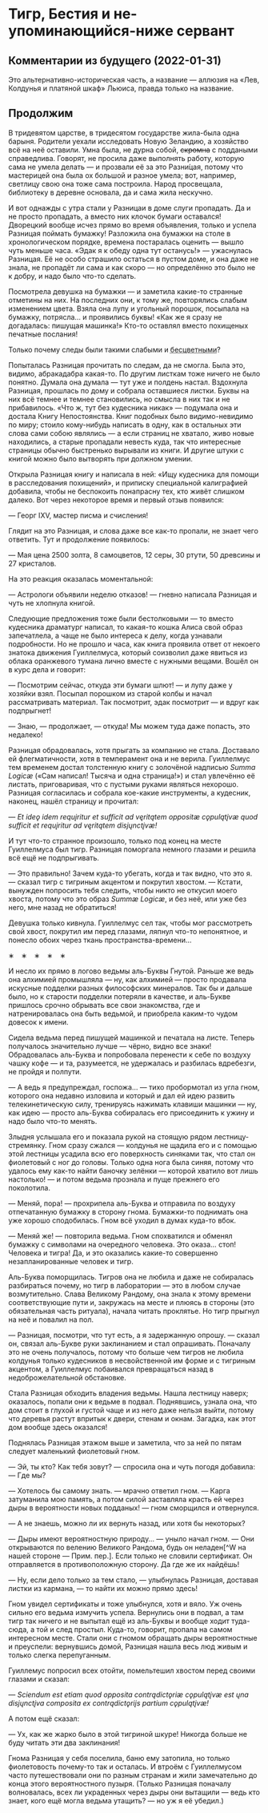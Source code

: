 ﻿# Тигр, Бестия и не-упоминающийся-ниже сервант

## Комментарии из будущего (2022-01-31)

Это альтернативно-историческая часть, а название — аллюзия на «Лев, Колдунья и платяной шкаф» Льюиса, правда только на название.

## Продолжим

В тридевятом царстве, в тридесятом государстве жила-была одна барыня. Родители уехали исследовать Новую Зеландию, а хозяйство всё на неё оставили. Умна была, не дурна собой, ~~скромна~~ с поддаными справедлива. Говорят, не просила даже выполнять работу, которую сама не умела делать — и прозвали её за это Разни́цая, потому что мастерицей она была ох большой и разное умела; вот, например, светлицу свою она тоже сама построила. Народ просвещала, библиотеку в деревне основала, да и сама жила нескучно.

И вот однажды с утра стали у Разницаи в доме слуги пропадать. Да и не просто пропадать, а вместо них клочок бумаги оставался! Дворецкий вообще исчез прямо во время объявления, только и успела Разницая поймать бумажку! Разложила она бумажки на столе в хронологическом порядке, времена постаралась оценить — вышло чуть меньше часа. «Эдак я к обеду одна тут останусь!» — ужаснулась Разницая. Её не особо страшило остаться в пустом доме, и она даже не знала, не пропадёт ли сама и как скоро — но определённо это было не к добру, и надо было что-то сделать.

Посмотрела девушка на бумажки — и заметила какие-то странные отметины на них. На последних они, к тому же, повторялись слабым изменением цвета. Взяла она лупу и угольный порошок, посыпала на бумажку, потрясла… и проявились буквы! «Как же я сразу не догадалась: пишущая машинка!» Кто-то оставлял вместо похищеных печатные послания!

Только почему следы были такими слабыми и <abbr title="Соглашусь, что «малоцветными» плохо смотрится.">бесцветными</abbr>?

Попыталась Разницая прочитать по следам, да не смогла. Была это, видимо, абракадабра какая-то. По другим листкам тоже ничего не было понятно. Думала она думала — тут уже и полдень настал. Вздохнула Разницая, прошлась по дому и собрала оставшиеся листки. Буквы на них всё темнее и темнее становились, но смысла в них так и не прибавилось. «Что ж, тут без кудесника никак» — подумала она и достала Книгу Непостоянства. Книг подобных было видимо-невидимо по миру; стоило кому-нибудь написать в одну, как в остальных эти слова сами собою являлись — а если страниц не хватало, живо новые находились, а старые пропадали невесть куда, так что интересные страницы обычно быстренько вырывали из книги. И другие штуки с книгой можно было вытворять при должном умении.

Открыла Разницая книгу и написала в ней: «Ищу кудесника для помощи в расследования похищений», и приписку специальной калиграфией добавила, чтобы не беспокоить понапрасну тех, кто живёт слишком далеко. Вот через некоторое время и первый отзыв появился:

— Георг IXV, мастер писма и счисления!

Глядит на это Разницая, и слова даже все как-то пропали, не знает чего ответить. Тут и продолжение появилось:

— Мая цена 2500 золта, 8 самоцветов, 12 серы, 30 ртути, 50 древсины и 27 кристалов.

На это реакция оказалась моментальной:

— Астрологи объявили неделю отказов! — гневно написала Разницая и чуть не хлопнула книгой.

Следующие предложения тоже были бестолковыми — то вместо кудесника драматург написал, то какая-то кошка Алиса свой образ запечатлела, а чаще не было интереса к делу, когда узнавали подробности. Но не прошло и часа, как книга проявила ответ от некоего знатока движения Гуиллелмуса, который соизволил даже явиться из облака оранжевого тумана лично вместе с нужными вещами. Вошёл он в курс дела и говорит:

— Посмотрим сейчас, откуда эти бумаги шлют! — и лупу даже у хозяйки взял. Посыпал порошком из старой колбы и начал рассматривать материал. Так посмотрит, эдак посмотрит — и вдруг как подпрыгнет!

— Знаю, — продолжает, — откуда! Мы можем туда даже попасть, это недалеко!

Разницая обрадовалась, хотя прыгать за компанию не стала. Доставало ей флегматичности, хотя в темперамент она и не верила. Гуиллелмус тем временем достал толстенную книгу с золочёной надписью *Summa Logicæ* («Сам написал! Тысяча и одна страница!») и стал увлечённо её листать, приговаривая, что с пустыми руками являться нехорошо. Разницая согласилась и собрала кое-какие инструменты, а кудесник, наконец, нашёл страницу и прочитал:

— *Et ideǫ idem requįritur et sufficit ad vęritątem oppositæ cǫpulątįvæ quod sufficit et requįritur ad vęritątem disjųnctįvæ!*

И тут что-то странное произошло, только под конец на месте Гуиллелмуса был тигр. Разницая поморгала немного глазами и решила всё ещё не подпрыгивать.

— Это правильно! Зачем куда-то убегать, когда и так видно, что это я. — сказал тигр с тигриным акцентом и покрутил хвостом. — Кстати, вынужден попросить тебя следить, чтобы никто не откусил моего хвоста, потому что это образ *Summæ Logicæ*, и без неё, или уже без него, мне назад не обратиться!

Девушка только кивнула. Гуиллелмус сел так, чтобы мог рассмотреть свой хвост, покрутил им перед глазами, ляпнул что-то непонятное, и понесло обоих через ткань пространства-времени…

<p class="aligncenter">∗ ∗ ∗ ∗ ∗</p>

И несло их прямо в логово ведьмы аль-Буквы Гнутой. Раньше же ведь она алхимией промышляла — ну, как алхимией — просто продавала искусные подделки разных философских минералов. Так бы и дальше было, но к старости подделки потеряли в качестве, и аль-Букве пришлось срочно обрывать все свои знакомства, где и натренировалась она быть ведьмой, и приобрела каким-то чудом довесок к имени.

Сидела ведьма перед пишущей машинкой и печатала на листе. Теперь получалось значительно лучше — чёрно, видно все знаки! Обрадовалась аль-Буква и попробовала перенести к себе по воздуху чашку кофе — и та, разумеется, не удержалась и разбилась вдребезги, не пройдя и полпути.

— А ведь я предупреждал, госпожа… — тихо пробормотал из угла гном, которого она недавно изловила и который и дал ей идею развить телекинетическую силу, тренируясь нажимать клавиши машинки — ну, как идею — просто аль-Буква собиралась его присоединить к ужину и надо было что-то менять.

Злыдня услышала его и показала рукой на стоящую рядом лестницу-стремянку. Гном сразу сжался — колдунья не щадила его и с помощью этой лестницы усадила всю его поверхность синяками так, что стал он фиолетовый с ног до головы. Только одна нога была синяя, потому что удалось ему как-то найти баночку зелёнки — которой хватило вот лишь настолько! — и потом ведьма прознала и пуще прежнего его поколотила.

— Меняй, пора! — прохрипела аль-Буква и отправила по воздуху отпечатанную бумажку в сторону гнома. Бумажки-то поднимать она уже хорошо сподобилась. Гном всё уходил в думах куда-то вбок.

— Меняй же! — повторила ведьма. Гном спохватился и обменял бумажку с символами на очередного человека. Это оказа… стоп! Человека и тигра! Да, и это оказались какие-то совершенно незапланированные человек и тигр.

Аль-Буква поморщилась. Тигров она не любила и даже не собиралась разбираться почему, но тигр в лаборатории — это в любом случае возмутительно. Слава Великому Рандому, она знала к этому времени соответствующие пути и, закружась на месте и плюясь в стороны (это обязательная часть ритуала), начала читать проклятье. Но тигр прыгнул на неё и повалил на пол.

— Разницая, посмотри, что тут есть, а я задержанную опрошу. — сказал он, связал аль-Букве руки заклинанием и стал опрашивать. Поначалу это не очень получалось, потому что больше чем тигров не любила колдунья только кудесников в несвойственной им форме и с тигриным акцентом, а Гуиллелмус побаивался превращаться назад в недоброжелательной обстановке.

Стала Разницая обходить владения ведьмы. Нашла лестницу наверх; оказалось, попали они к ведьме в подвал. Поднявшись, узнала она, что дом стоит в глухой и густой чаще и из него даже нельзя выйти, потому что деревья растут впритык к двери, стенам и окнам. Загадка, как этот дом вообще здесь оказался!

Поднялась Разницая этажом выше и заметила, что за ней по пятам следует маленький фиолетовый гном.

— Эй, ты кто? Как тебя зовут? — спросила она и чуть погодя добавила: — Где мы?

— Хотелось бы самому знать. — мрачно ответил гном. — Карга затуманила мою память, а потом силой заставляла красть ей через дыры в вероятности новых подданых! — гном сморщился и отвернулся.

— А не знаешь, можно ли их вернуть назад, или хотя бы некоторых?

— Дыры имеют вероятностную природу… — уныло начал гном. — Они открываются по велению Великого Рандома, будь он неладен[^W на нашей стороне — Прим. пер.]. Если только не словили сертификат. Он отправляется в противоположную сторону. Да где же их найдёшь!

— Ну, если дело только за тем стало, — улыбнулась Разницая, доставая листки из кармана, — то найти их можно прямо здесь!

Гном увидел сертификаты и тоже улыбнулся, хотя и вяло. Уж очень сильно его ведьма измучить успела. Вернулись они в подвал, а там тигр так ничего и не выпытал ещё из аль-Буквы и вообще ходит туда-сюда, а той и след простыл. Куда-то, говорит, пропала на самом интересном месте. Стали они с гномом обращать дыры вероятностные и преуспели: вернувшись домой, Разницая нашла весь люд живым и только слегка перепуганным.

Гуиллемус попросил всех отойти, помельтешил хвостом перед своими глазами и сказал:

— *Sciendum est etiam quod opposita contrądictǫriæ cǫpulątįvæ est ųna disjųnctįva composita ex contrądictǫriįs partium cǫpulątįvæ!*

А потом ещё сказал:

— Ух, как же жарко было в этой тигриной шкуре! Никогда больше не буду читать эти два заклинания!

Гнома Разницая у себя поселила, баню ему затопила, но только фиолетовость почему-то так и осталась. И втроём с Гуиллелмусом часто путешествовали они по разным странам и жили замечательно до конца этого вероятностного пузыря. (Только Разницая поначалу волновалась, всех ли украденных через дыры они вытащили — ведь кто знает, кого ещё могла ведьма утащить? — но уж я её убедил.)
